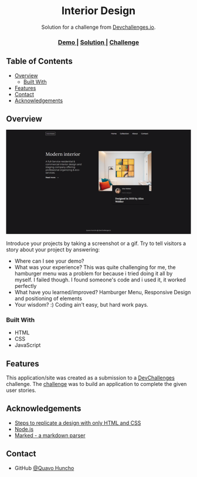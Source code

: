 <!-- Please update value in the {}  -->

<h1 align="center">Interior Design</h1>

<div align="center">
   Solution for a challenge from  <a href="http://devchallenges.io" target="_blank">Devchallenges.io</a>.
</div>

<div align="center">
  <h3>
    <a href="https://peaceful-tereshkova-c45f8a.netlify.app/">
      Demo
    </a>
    <span> | </span>
    <a href="https://github.com/warty-warthog/interior-design-devchallenges">
      Solution
    </a>
    <span> | </span>
    <a href="https://devchallenges.io/challenges/Jymh2b2FyebRTUljkNcb">
      Challenge
    </a>
  </h3>
</div>

<!-- TABLE OF CONTENTS -->

## Table of Contents

- [Overview](#overview)
  - [Built With](#built-with)
- [Features](#features)
- [Contact](#contact)
- [Acknowledgements](#acknowledgements)

<!-- OVERVIEW -->

## Overview

![screenshot](https://github.com/warty-warthog/interior-design-devchallenges/blob/main/images/interior.png)

Introduce your projects by taking a screenshot or a gif. Try to tell visitors a story about your project by answering:

- Where can I see your demo?
- What was your experience?
   This was quite challenging for me, the hamburger menu was a problem for because i tried doing it all by myself. I failed though.
   I found someone's code and i used it, it worked perfectly
- What have you learned/improved?
   Hamburger Menu, Responsive Design and positioning of elements
- Your wisdom? :)
   Coding ain't easy, but hard work pays.

### Built With

<!-- This section should list any major frameworks that you built your project using. Here are a few examples.-->

- HTML
- CSS
- JavaScript

## Features

<!-- List the features of your application or follow the template. Don't share the figma file here :) -->

This application/site was created as a submission to a [DevChallenges](https://devchallenges.io/challenges) challenge. The [challenge](https://devchallenges.io/challenges/Jymh2b2FyebRTUljkNcb) was to build an application to complete the given user stories.

## Acknowledgements

<!-- This section should list any articles or add-ons/plugins that helps you to complete the project. This is optional but it will help you in the future. For exmpale -->

- [Steps to replicate a design with only HTML and CSS](https://devchallenges-blogs.web.app/how-to-replicate-design/)
- [Node.js](https://nodejs.org/)
- [Marked - a markdown parser](https://github.com/chjj/marked)

## Contact


- GitHub [@Quavo Huncho](https://{github.com/warty-warthog})
